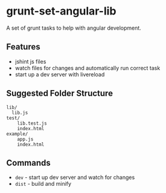 # grunt-set-angular-lib

A set of grunt tasks to help with angular development.

## Features

* jshint js files
* watch files for changes and automatically run correct task
* start up a dev server with livereload

## Suggested Folder Structure

```
lib/
  lib.js
test/
	lib.test.js
	index.html
example/
	app.js
	index.html
```

## Commands

* `dev` - start up dev server and watch for changes
* `dist` - build and minify


